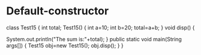 # Default-constructor
class Test15
{
int total;
 Test15()
{
  int a=10;
  int b=20;
 total=a+b;
 }
void disp()
{
 
 System.out.println("The sum is:"+total);
}
public static void main(String args[])
{
  Test15 obj=new Test15();
  obj.disp();
}
}
